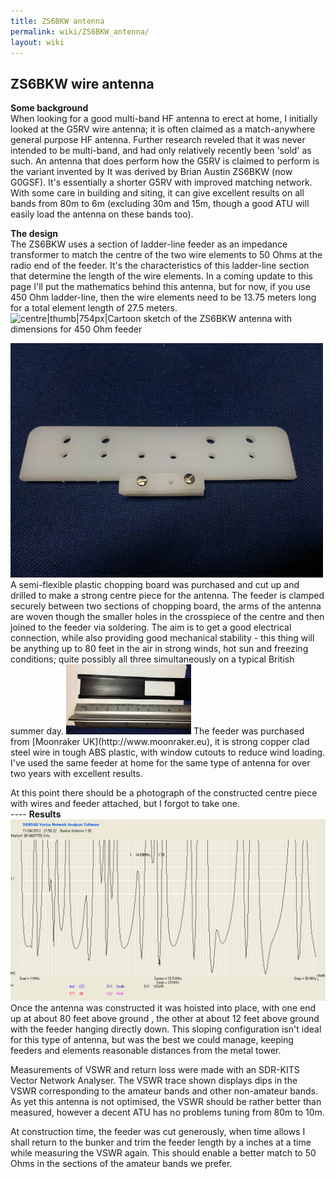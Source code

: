 ```yaml
---
title: ZS6BKW antenna
permalink: wiki/ZS6BKW_antenna/
layout: wiki
---
```


ZS6BKW wire antenna
-------------------

**Some background**  
When looking for a good multi-band HF antenna to erect at home, I
initially looked at the G5RV wire antenna; it is often claimed as a
match-anywhere general purpose HF antenna. Further research reveled that
it was never intended to be multi-band, and had only relatively recently
been 'sold' as such. An antenna that does perform how the G5RV is
claimed to perform is the variant invented by It was derived by Brian
Austin ZS6BKW (now G0GSF). It's essentially a shorter G5RV with improved
matching network. With some care in building and siting, it can give
excellent results on all bands from 80m to 6m (excluding 30m and 15m,
though a good ATU will easily load the antenna on these bands too).

  
**The design**  
The ZS6BKW uses a section of ladder-line feeder as an impedance
transformer to match the centre of the two wire elements to 50 Ohms at
the radio end of the feeder. It's the characteristics of this
ladder-line section that determine the length of the wire elements. In a
coming update to this page I'll put the mathematics behind this antenna,
but for now, if you use 450 Ohm ladder-line, then the wire elements need
to be 13.75 meters long for a total element length of 27.5 meters.
![centre|thumb|754px|Cartoon sketch of the ZS6BKW antenna with
dimensions for 450 Ohm
feeder](ZS6BKW-antenna.png "fig:centre|thumb|754px|Cartoon sketch of the ZS6BKW antenna with dimensions for 450 Ohm feeder")

<img src="20120323_134031.jpg" title="fig:The centre of the antenna is made from a plastic chopping board" alt="The centre of the antenna is made from a plastic chopping board" width="500" />
A semi-flexible plastic chopping board was purchased and cut up and
drilled to make a strong centre piece for the antenna.  
The feeder is clamped securely between two sections of chopping board,
the arms of the antenna are woven though the smaller holes in the
crosspiece of the centre and then joined to the feeder via soldering.
The aim is to get a good electrical connection, while also providing
good mechanical stability - this thing will be anything up to 80 feet in
the air in strong winds, hot sun and freezing conditions; quite possibly
all three simultaneously on a typical British summer day.

<img src="450_ohm_feeder.jpg" title="fig:The 450 Ohm ladder feeder used for the matching section of the antenna" alt="The 450 Ohm ladder feeder used for the matching section of the antenna" width="200" />
The feeder was purchased from [Moonraker UK](http://www.moonraker.eu),
it is strong copper clad steel wire in tough ABS plastic, with window
cutouts to reduce wind loading. I've used the same feeder at home for
the same type of antenna for over two years with excellent results.

At this point there should be a photograph of the constructed centre
piece with wires and feeder attached, but I forgot to take one.  
---- **Results**  
<img src="Bunker_Screen-1-30.png" title="fig:VSWR Measurements from 1 to 30 MHz" alt="VSWR Measurements from 1 to 30 MHz" width="800" />
Once the antenna was constructed it was hoisted into place, with one end
up at about 80 feet above ground , the other at about 12 feet above
ground with the feeder hanging directly down. This sloping configuration
isn't ideal for this type of antenna, but was the best we could manage,
keeping feeders and elements reasonable distances from the metal tower.

Measurements of VSWR and return loss were made with an SDR-KITS Vector
Network Analyser. The VSWR trace shown displays dips in the VSWR
corresponding to the amateur bands and other non-amateur bands. As yet
this antenna is not optimised, the VSWR should be rather better than
measured, however a decent ATU has no problems tuning from 80m to 10m.

At construction time, the feeder was cut generously, when time allows I
shall return to the bunker and trim the feeder length by a inches at a
time while measuring the VSWR again. This should enable a better match
to 50 Ohms in the sections of the amateur bands we prefer.
